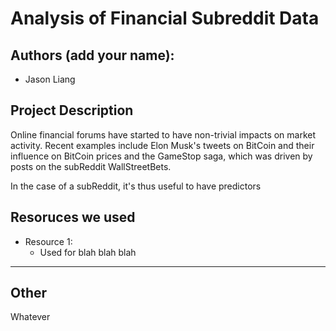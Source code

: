 # Analysis of Financial Subreddit Data

## Authors (add your name):
- Jason Liang

## Project Description 
Online financial forums have started to have non-trivial impacts on market activity. Recent examples include Elon Musk's tweets on BitCoin and their influence on BitCoin prices and the GameStop saga, which was driven by posts on the subReddit WallStreetBets. 

In the case of a subReddit, it's thus useful to have predictors 



## Resoruces we used
- Resource 1: 
	- Used for blah blah blah



-----------------------------------------------------------
## Other

Whatever
